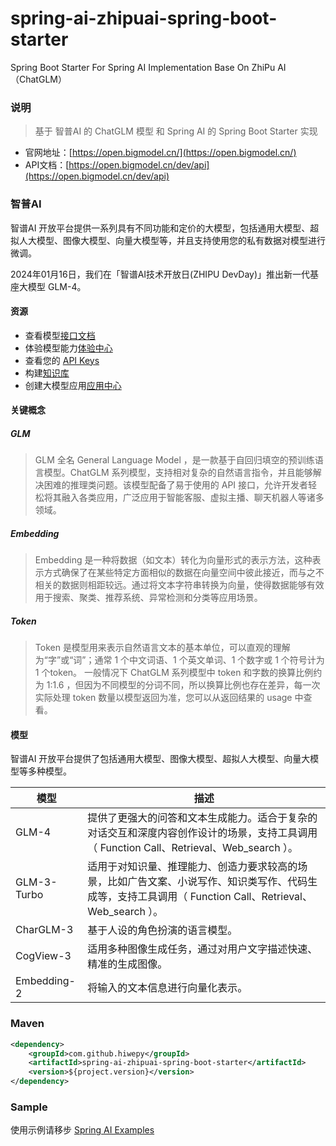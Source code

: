 # spring-ai-zhipuai-spring-boot-starter

Spring Boot Starter For Spring AI Implementation Base On ZhiPu AI（ChatGLM）

### 说明

 > 基于 智普AI 的 ChatGLM 模型 和 Spring AI 的 Spring Boot Starter 实现

- 官网地址：[https://open.bigmodel.cn/](https://open.bigmodel.cn/)
- API文档：[https://open.bigmodel.cn/dev/api](https://open.bigmodel.cn/dev/api)

### 智普AI

智谱AI 开放平台提供一系列具有不同功能和定价的大模型，包括通用大模型、超拟人大模型、图像大模型、向量大模型等，并且支持使用您的私有数据对模型进行微调。

2024年01月16日，我们在「智谱AI技术开放日(ZHIPU DevDay)」推出新一代基座大模型 GLM-4。

#### 资源

- 查看模型[接口文档](https://open.bigmodel.cn/dev/api)
- 体验模型能力[体验中心](https://open.bigmodel.cn/trialcenter)
- 查看您的 [API Keys](https://open.bigmodel.cn/usercenter/apikeys)
- 构建[知识库](https://open.bigmodel.cn/knowledge)
- 创建大模型应用[应用中心](https://open.bigmodel.cn/appcenter/myapp)

#### 关键概念

##### GLM

> GLM 全名 General Language Model ，是一款基于自回归填空的预训练语言模型。ChatGLM 系列模型，支持相对复杂的自然语言指令，并且能够解决困难的推理类问题。该模型配备了易于使用的 API 接口，允许开发者轻松将其融入各类应用，广泛应用于智能客服、虚拟主播、聊天机器人等诸多领域。 

##### Embedding

> Embedding 是一种将数据（如文本）转化为向量形式的表示方法，这种表示方式确保了在某些特定方面相似的数据在向量空间中彼此接近，而与之不相关的数据则相距较远。通过将文本字符串转换为向量，使得数据能够有效用于搜索、聚类、推荐系统、异常检测和分类等应用场景。 

##### Token

> Token 是模型用来表示自然语言文本的基本单位，可以直观的理解为“字”或“词”；通常 1 个中文词语、1 个英文单词、1 个数字或 1 个符号计为 1 个token。 一般情况下 ChatGLM 系列模型中 token 和字数的换算比例约为 1:1.6 ，但因为不同模型的分词不同，所以换算比例也存在差异，每一次实际处理 token 数量以模型返回为准，您可以从返回结果的 usage 中查看。 

#### 模型

智谱AI 开放平台提供了包括通用大模型、图像大模型、超拟人大模型、向量大模型等多种模型。

| 模型 |  描述 |
| ------------ | ------------ |
| GLM-4  | 提供了更强大的问答和文本生成能力。适合于复杂的对话交互和深度内容创作设计的场景，支持工具调用（ Function Call、Retrieval、Web_search ）。  |
| GLM-3-Turbo  | 适用于对知识量、推理能力、创造力要求较高的场景，比如广告文案、小说写作、知识类写作、代码生成等，支持工具调用（ Function Call、Retrieval、Web_search ）。  |
| CharGLM-3  | 基于人设的角色扮演的语言模型。  |
| CogView-3  | 适用多种图像生成任务，通过对用户文字描述快速、精准的生成图像。  |
| Embedding-2	  |  将输入的文本信息进行向量化表示。 |


### Maven

``` xml
<dependency>
	<groupId>com.github.hiwepy</groupId>
	<artifactId>spring-ai-zhipuai-spring-boot-starter</artifactId>
	<version>${project.version}</version>
</dependency>
```

### Sample

使用示例请移步 [Spring AI Examples](https://github.com/TeachingAI/spring-ai-examples)

